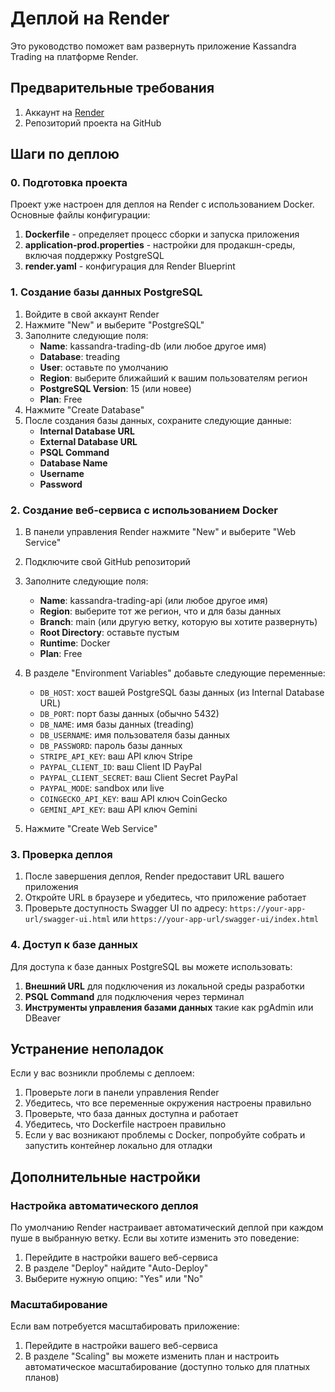# Деплой на Render

Это руководство поможет вам развернуть приложение Kassandra Trading на платформе Render.

## Предварительные требования

1. Аккаунт на [Render](https://render.com/)
2. Репозиторий проекта на GitHub

## Шаги по деплою

### 0. Подготовка проекта

Проект уже настроен для деплоя на Render с использованием Docker. Основные файлы конфигурации:

1. **Dockerfile** - определяет процесс сборки и запуска приложения
2. **application-prod.properties** - настройки для продакшн-среды, включая поддержку PostgreSQL
3. **render.yaml** - конфигурация для Render Blueprint

### 1. Создание базы данных PostgreSQL

1. Войдите в свой аккаунт Render
2. Нажмите "New" и выберите "PostgreSQL"
3. Заполните следующие поля:
   - **Name**: kassandra-trading-db (или любое другое имя)
   - **Database**: treading
   - **User**: оставьте по умолчанию
   - **Region**: выберите ближайший к вашим пользователям регион
   - **PostgreSQL Version**: 15 (или новее)
   - **Plan**: Free
4. Нажмите "Create Database"
5. После создания базы данных, сохраните следующие данные:
   - **Internal Database URL**
   - **External Database URL**
   - **PSQL Command**
   - **Database Name**
   - **Username**
   - **Password**

### 2. Создание веб-сервиса с использованием Docker

1. В панели управления Render нажмите "New" и выберите "Web Service"
2. Подключите свой GitHub репозиторий
3. Заполните следующие поля:
   - **Name**: kassandra-trading-api (или любое другое имя)
   - **Region**: выберите тот же регион, что и для базы данных
   - **Branch**: main (или другую ветку, которую вы хотите развернуть)
   - **Root Directory**: оставьте пустым
   - **Runtime**: Docker
   - **Plan**: Free

4. В разделе "Environment Variables" добавьте следующие переменные:
   - `DB_HOST`: хост вашей PostgreSQL базы данных (из Internal Database URL)
   - `DB_PORT`: порт базы данных (обычно 5432)
   - `DB_NAME`: имя базы данных (treading)
   - `DB_USERNAME`: имя пользователя базы данных
   - `DB_PASSWORD`: пароль базы данных
   - `STRIPE_API_KEY`: ваш API ключ Stripe
   - `PAYPAL_CLIENT_ID`: ваш Client ID PayPal
   - `PAYPAL_CLIENT_SECRET`: ваш Client Secret PayPal
   - `PAYPAL_MODE`: sandbox или live
   - `COINGECKO_API_KEY`: ваш API ключ CoinGecko
   - `GEMINI_API_KEY`: ваш API ключ Gemini

5. Нажмите "Create Web Service"

### 3. Проверка деплоя

1. После завершения деплоя, Render предоставит URL вашего приложения
2. Откройте URL в браузере и убедитесь, что приложение работает
3. Проверьте доступность Swagger UI по адресу: `https://your-app-url/swagger-ui.html` или `https://your-app-url/swagger-ui/index.html`

### 4. Доступ к базе данных

Для доступа к базе данных PostgreSQL вы можете использовать:

1. **Внешний URL** для подключения из локальной среды разработки
2. **PSQL Command** для подключения через терминал
3. **Инструменты управления базами данных** такие как pgAdmin или DBeaver

## Устранение неполадок

Если у вас возникли проблемы с деплоем:

1. Проверьте логи в панели управления Render
2. Убедитесь, что все переменные окружения настроены правильно
3. Проверьте, что база данных доступна и работает
4. Убедитесь, что Dockerfile настроен правильно
5. Если у вас возникают проблемы с Docker, попробуйте собрать и запустить контейнер локально для отладки

## Дополнительные настройки

### Настройка автоматического деплоя

По умолчанию Render настраивает автоматический деплой при каждом пуше в выбранную ветку. Если вы хотите изменить это поведение:

1. Перейдите в настройки вашего веб-сервиса
2. В разделе "Deploy" найдите "Auto-Deploy"
3. Выберите нужную опцию: "Yes" или "No"

### Масштабирование

Если вам потребуется масштабировать приложение:

1. Перейдите в настройки вашего веб-сервиса
2. В разделе "Scaling" вы можете изменить план и настроить автоматическое масштабирование (доступно только для платных планов)
